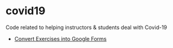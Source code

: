 # covid19
Code related to helping instructors &amp; students deal with Covid-19


- [Convert Exercises into Google Forms](./google-forms/)